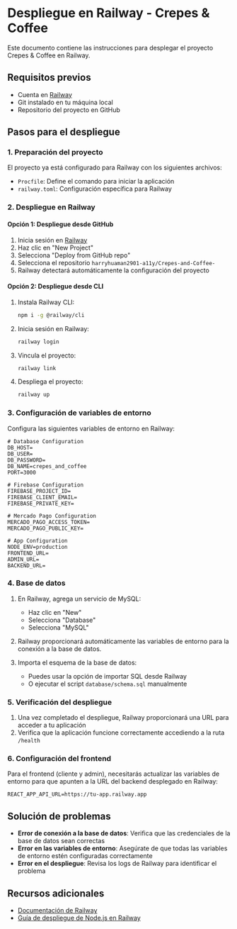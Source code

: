 # Despliegue en Railway - Crepes & Coffee

Este documento contiene las instrucciones para desplegar el proyecto Crepes & Coffee en Railway.

## Requisitos previos

- Cuenta en [Railway](https://railway.app/)
- Git instalado en tu máquina local
- Repositorio del proyecto en GitHub

## Pasos para el despliegue

### 1. Preparación del proyecto

El proyecto ya está configurado para Railway con los siguientes archivos:

- `Procfile`: Define el comando para iniciar la aplicación
- `railway.toml`: Configuración específica para Railway

### 2. Despliegue en Railway

#### Opción 1: Despliegue desde GitHub

1. Inicia sesión en [Railway](https://railway.app/)
2. Haz clic en "New Project"
3. Selecciona "Deploy from GitHub repo"
4. Selecciona el repositorio `harryhuaman2901-a11y/Crepes-and-Coffee-`
5. Railway detectará automáticamente la configuración del proyecto

#### Opción 2: Despliegue desde CLI

1. Instala Railway CLI:
   ```bash
   npm i -g @railway/cli
   ```

2. Inicia sesión en Railway:
   ```bash
   railway login
   ```

3. Vincula el proyecto:
   ```bash
   railway link
   ```

4. Despliega el proyecto:
   ```bash
   railway up
   ```

### 3. Configuración de variables de entorno

Configura las siguientes variables de entorno en Railway:

```
# Database Configuration
DB_HOST=
DB_USER=
DB_PASSWORD=
DB_NAME=crepes_and_coffee
PORT=3000

# Firebase Configuration
FIREBASE_PROJECT_ID=
FIREBASE_CLIENT_EMAIL=
FIREBASE_PRIVATE_KEY=

# Mercado Pago Configuration
MERCADO_PAGO_ACCESS_TOKEN=
MERCADO_PAGO_PUBLIC_KEY=

# App Configuration
NODE_ENV=production
FRONTEND_URL=
ADMIN_URL=
BACKEND_URL=
```

### 4. Base de datos

1. En Railway, agrega un servicio de MySQL:
   - Haz clic en "New"
   - Selecciona "Database"
   - Selecciona "MySQL"

2. Railway proporcionará automáticamente las variables de entorno para la conexión a la base de datos.

3. Importa el esquema de la base de datos:
   - Puedes usar la opción de importar SQL desde Railway
   - O ejecutar el script `database/schema.sql` manualmente

### 5. Verificación del despliegue

1. Una vez completado el despliegue, Railway proporcionará una URL para acceder a tu aplicación
2. Verifica que la aplicación funcione correctamente accediendo a la ruta `/health`

### 6. Configuración del frontend

Para el frontend (cliente y admin), necesitarás actualizar las variables de entorno para que apunten a la URL del backend desplegado en Railway:

```
REACT_APP_API_URL=https://tu-app.railway.app
```

## Solución de problemas

- **Error de conexión a la base de datos**: Verifica que las credenciales de la base de datos sean correctas
- **Error en las variables de entorno**: Asegúrate de que todas las variables de entorno estén configuradas correctamente
- **Error en el despliegue**: Revisa los logs de Railway para identificar el problema

## Recursos adicionales

- [Documentación de Railway](https://docs.railway.app/)
- [Guía de despliegue de Node.js en Railway](https://blog.railway.app/p/node-js)